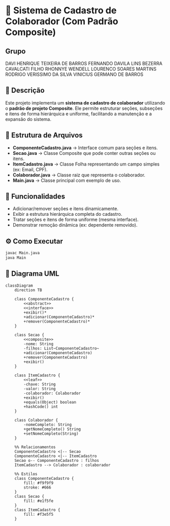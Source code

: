 # 📌 Sistema de Cadastro de Colaborador (Com Padrão Composite)

## Grupo
DAVI HENRIQUE TEIXEIRA DE BARROS
FERNANDO DAVILA LINS BEZERRA CAVALCATI FILHO
RHONNYE WENDELL LOURENCO SOARES MARTINS
RODRIGO VERISSIMO DA SILVA
VINICIUS GERMANO DE BARROS

## 📝 Descrição
Este projeto implementa um **sistema de cadastro de colaborador** utilizando o **padrão de projeto Composite**. Ele permite estruturar seções, subseções e itens de forma hierárquica e uniforme, facilitando a manutenção e a expansão do sistema.


## 📂 Estrutura de Arquivos
- **ComponenteCadastro.java** → Interface comum para seções e itens.
- **Secao.java** → Classe Composite que pode conter outras seções ou itens.
- **ItemCadastro.java** → Classe Folha representando um campo simples (ex: Email, CPF).
- **Colaborador.java** → Classe raiz que representa o colaborador.
- **Main.java** → Classe principal com exemplo de uso.


## 🚀 Funcionalidades
- Adicionar/remover seções e itens dinamicamente.
- Exibir a estrutura hierárquica completa do cadastro.
- Tratar seções e itens de forma uniforme (mesma interface).
- Demonstrar remoção dinâmica (ex: dependente removido).

## ⚙️ Como Executar
```bash
javac Main.java
java Main
```

## 📐 Diagrama UML
```mermaid
classDiagram
    direction TB
    
    class ComponenteCadastro {
        <<abstract>>
        <<interface>>
        +exibir()*
        +adicionar(ComponenteCadastro)*
        +remover(ComponenteCadastro)*
    }
    
    class Secao {
        <<composite>>
        -nome: String
        -filhos: List~ComponenteCadastro~
        +adicionar(ComponenteCadastro)
        +remover(ComponenteCadastro)
        +exibir()
    }
    
    class ItemCadastro {
        <<leaf>>
        -chave: String
        -valor: String
        -colaborador: Colaborador
        +exibir()
        +equals(Object) boolean
        +hashCode() int
    }
    
    class Colaborador {
        -nomeCompleto: String
        +getNomeCompleto() String
        +setNomeCompleto(String)
    }
    
    %% Relacionamentos
    ComponenteCadastro <|-- Secao
    ComponenteCadastro <|-- ItemCadastro
    Secao o-- ComponenteCadastro : filhos
    ItemCadastro --> Colaborador : colaborador
    
    %% Estilos
    class ComponenteCadastro {
        fill: #f9f9f9
        stroke: #666
    }
    class Secao {
        fill: #e1f5fe
    }
    class ItemCadastro {
        fill: #f3e5f5
    }
```
